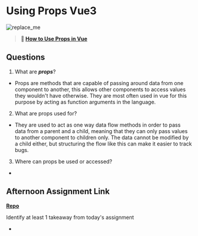# Using Props Vue3

![replace_me](https://codeworks.blob.core.windows.net/public/assets/img/illustrations/placeholder.svg)

> **📖 [How to Use Props in Vue](https://codeworksacademy.com/fs-student-guide/resources/wk6/02-Props)**

## Questions

1. What are ***props***?

- Props are methods that are capable of passing around data from one component to another, this allows other components to access values they wouldn't have otherwise. They are most often used in vue for this purpose by acting as function arguments in the language.

2. What are props used for?

- They are used to act as one way data flow methods in order to pass data from a parent and a child, meaning that they can only pass values to another component to children only. The data cannot be modified by a child either, but structuring the flow like this can make it easier to track bugs.

3. Where can props be used or accessed?

- 

## Afternoon Assignment Link

**[Repo](https://github.com/doctorgrant99/gifted_vue)**

Identify at least 1 takeaway from today's assignment

- 
